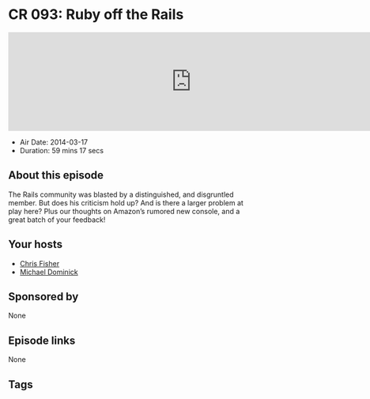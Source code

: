 # CR 093: Ruby off the Rails

<iframe src="https://player.fireside.fm/v2/MLf2ZzhC+OLsWidAf?theme=dark" width="740" height="200" frameborder="0" scrolling="no"></iframe>

* Air Date: 2014-03-17
* Duration: 59 mins 17 secs

## About this episode

The Rails community was blasted by a distinguished, and disgruntled member. But does his criticism hold up? And is there a larger problem at play here? Plus our thoughts on Amazon’s rumored new console, and a great batch of your feedback!

## Your hosts
* [Chris Fisher](https://coder.show/hosts/chrislas)
* [Michael Dominick](https://coder.show/hosts/michael)

## Sponsored by

None



## Episode links

None



## Tags

